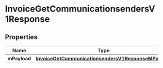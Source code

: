 
# InvoiceGetCommunicationsendersV1Response

## Properties
| Name | Type | Description | Notes |
| ------------ | ------------- | ------------- | ------------- |
| **mPayload** | [**InvoiceGetCommunicationsendersV1ResponseMPayload**](InvoiceGetCommunicationsendersV1ResponseMPayload.md) |  |  |



